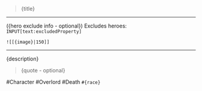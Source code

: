 >{title}
---

({hero exclude info - optional})
Excludes heroes: `INPUT[text:excludedProperty]`

`![[{image}|150]]`

---
{description}

>{quote - optional}

#Character #Overlord #Death `#{race}`
